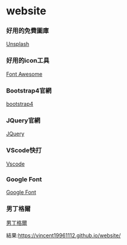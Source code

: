 # website
<h3>好用的免費圖庫</h3>
<p><a href="https://unsplash.com/">Unsplash</a><p> 
<h3>好用的icon工具</h3>
<p><a href="https://fontawesome.com/icons?d=gallery">Font Awesome</a><p> 
<h3>Bootstrap4官網</h3>
<p><a href="https://getbootstrap.com/">bootstrap4</a><p> 
<h3>JQuery官網</h3>
<p><a href="https://jquery.com/">JQuery</a><p>   
<h3>VScode快打</h3>
<p><a href="https://www.cnblogs.com/summit7ca/p/6944215.html">Vscode</a><p> 
<h3>Google Font</h3>
<p><a href="https://fonts.google.com/">Google Font</a><p>   
<h3>男丁格爾</h3>
<p><a href="http://abgne.tw/jquery/apply-jquery/jquery-nike-gallery.html">男丁格爾</a><p>     
  
結果:https://vincent19961112.github.io/website/
